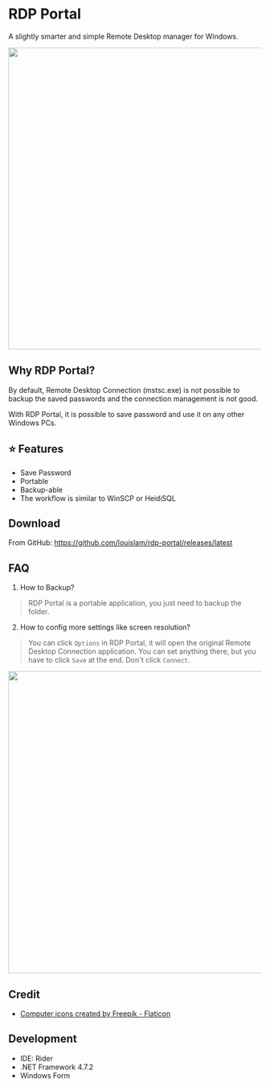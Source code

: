 # RDP Portal

A slightly smarter and simple Remote Desktop manager for Windows.

<img src="https://user-images.githubusercontent.com/1336778/198676751-f4e21e04-ee22-4418-a28c-c2f0704b6764.png" width="600" />

## Why RDP Portal?

By default, Remote Desktop Connection (mstsc.exe) is not possible to backup the saved passwords and the connection management is not good. 

With RDP Portal, it is possible to save password and use it on any other Windows PCs.

## ⭐ Features
- Save Password
- Portable
- Backup-able
- The workflow is similar to WinSCP or HeidiSQL

## Download

From GitHub:
https://github.com/louislam/rdp-portal/releases/latest

## FAQ

1. How to Backup?

> RDP Portal is a portable application, you just need to backup the folder.

2. How to config more settings like screen resolution?

> You can click `Options` in RDP Portal, it will open the original Remote Desktop Connection application. You can set anything there, but you have to click `Save` at the end. Don't click `Connect`.

<img src="https://user-images.githubusercontent.com/1336778/198681115-c3ccb823-43b8-480a-b81c-ff32d5d117ae.png" width=600 />

## Credit

- <a href="https://www.flaticon.com/free-icons/computer" title="computer icons">Computer icons created by Freepik - Flaticon</a>


## Development

- IDE: Rider
- .NET Framework 4.7.2
- Windows Form
